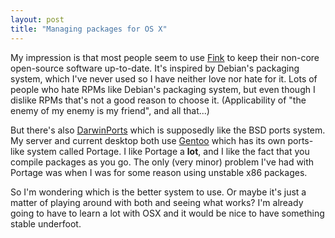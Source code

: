 ```yaml
---
layout: post
title: "Managing packages for OS X"
---
```




My impression is that most people seem to use <a href="http://fink.sourceforge.net/">Fink</a> to keep their non-core open-source software up-to-date. It's inspired by Debian's packaging system, which I've never used so I have neither love nor hate for it. Lots of people who hate RPMs like Debian's packaging system, but even though I dislike RPMs that's not a good reason to choose it. (Applicability of "the enemy of my enemy is my friend", and all that...)

<p>But there's also <a href="http://www.opendarwin.org/projects/darwinports/">DarwinPorts</a> which is supposedly like the BSD ports system. My server and current desktop both use <a href="http://www.gentoo.org/">Gentoo</a> which has its own ports-like system called Portage. I like Portage a <b>lot</b>, and I like the fact that you compile packages as you go. The only (very minor) problem I've had with Portage was when I was for some reason using unstable x86 packages.</p>

<p>So I'm wondering which is the better system to use. Or maybe it's just a matter of playing around with both and seeing what works? I'm already going to have to learn a lot with OSX and it would be nice to have something stable underfoot.</p>


